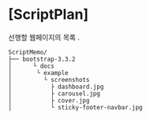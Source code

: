 
# [ScriptPlan]


선행할 웹페이지의 목록 .

 
```
ScriptMemo/
├── bootstrap-3.3.2
│      └ docs
│       └ example
│         └ screenshots
│           ├ dashboard.jpg
│           ├ carousel.jpg
│           ├ cover.jpg
│           └ sticky-footer-navbar.jpg
```



